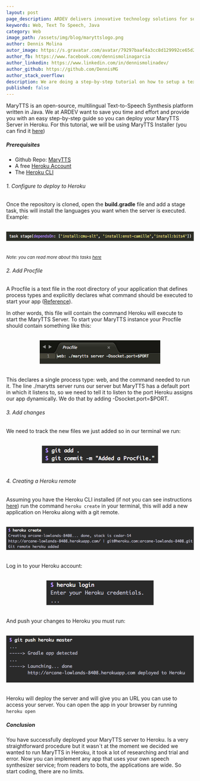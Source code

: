 ```yaml
---
layout: post
page_description: ARDEV delivers innovative technology solutions for solving real-world business challenges.
keywords: Web, Text To Speech, Java
category: Web
image_path: /assets/img/blog/maryttslogo.png
author: Dennis Molina
autor_image: https://s.gravatar.com/avatar/79297baaf4a3cc8d129992ce65d2aef1
author_fb: https://www.facebook.com/dennismolinagarcia
author_linkedin: https://www.linkedin.com/in/dennismolinadev/
author_github: https://github.com/DennisMG
author_stack_overflow:
description: We are doing a step-by-step tutorial on how to setup a text to speech synthesizer server on Heroku.
published: false
---
```


MaryTTS is an open-source, multilingual Text-to-Speech Synthesis platform written in Java. We at ARDEV want to save you time and effort and provide you with an easy step-by-step guide so you can deploy your MaryTTS Server in Heroku. For this tutorial, we will be using MaryTTS Installer (you can find it [here](https://github.com/marytts/marytts-installer))

##### Prerequisites

*   Github Repo: [MaryTTS](https://github.com/marytts/marytts-installer)
*   A free [Heroku Account](https://signup.heroku.com/dc)
*   The [Heroku CLI](https://signup.heroku.com/dc)

###### 1\. Configure to deploy to Heroku

Once the repository is cloned, open the **build.gradle** file and add a stage task, this will install the languages you want when the server is executed. Example:  

<br>

 <center><img src="/assets/img/blog/blog-step-1.png"></center>  

<br>

<small>_Note: you can read more about this tasks [here](https://github.com/marytts/marytts-installer#install-a-voice)_</small>  

###### 2\. Add Procfile

A Procfile is a text file in the root directory of your application that defines process types and explicitly declares what command should be executed to start your app ([Reference](https://devcenter.heroku.com/articles/deploying-gradle-apps-on-heroku#the-procfile)).

In other words, this file will contain the command Heroku will execute to start the MaryTTS Server. To start your MaryTTS instance your Procfile should contain something like this:  

<br>

 <center><img src="/assets/img/blog/blog-step-2.png"></center>  

<br>

This declares a single process type: web, and the command needed to run it. The line ./marytts server runs our server but MaryTTS has a default port in which it listens to, so we need to tell it to listen to the port Heroku assigns our app dynamically. We do that by adding -Dsocket.port=$PORT.

###### 3\. Add changes

We need to track the new files we just added so in our terminal we run:

<br>

 <center><img src="/assets/img/blog/blog-step-3.png"></center>  

<br>

###### 4\. Creating a Heroku remote

Assuming you have the Heroku CLI installed (if not you can see instructions [here](https://devcenter.heroku.com/articles/heroku-cli)) run the command `heroku create` in your terminal, this will add a new application on Heroku along with a git remote.

<br>

 <center><img src="/assets/img/blog/blog-step-4.png"></center>  

<br>

Log in to your Heroku account:

<br>

 <center><img src="/assets/img/blog/blog-step-5.png"></center>  

<br>

And push your changes to Heroku you must run:

<br>

 <center><img src="/assets/img/blog/blog-step-6.png"></center>  

<br>

Heroku will deploy the server and will give you an URL you can use to access your server. You can open the app in your browser by running `heroku open`

##### Conclusion

You have successfully deployed your MaryTTS server to Heroku. Is a very straightforward procedure but it wasn´t at the moment we decided we wanted to run MaryTTS in Heroku, it took a lot of researching and trial and error. Now you can implement any app that uses your own speech synthesizer service; from readers to bots, the applications are wide. So start coding, there are no limits.